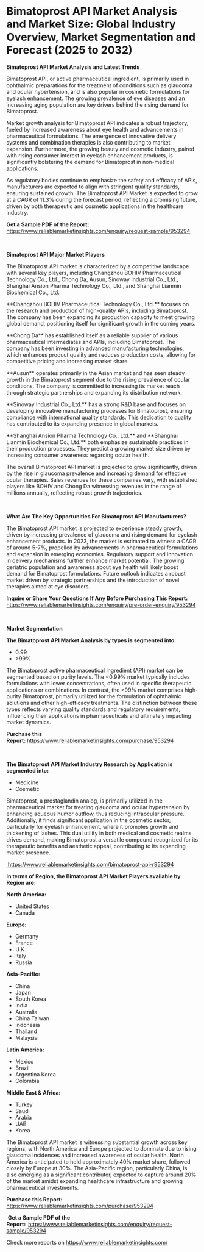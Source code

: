 <p><h1>Bimatoprost API Market Analysis and Market Size: Global Industry Overview, Market Segmentation and Forecast (2025 to 2032)</h1></p><p><strong>Bimatoprost API Market Analysis and Latest Trends</strong></p>
<p><p>Bimatoprost API, or active pharmaceutical ingredient, is primarily used in ophthalmic preparations for the treatment of conditions such as glaucoma and ocular hypertension, and is also popular in cosmetic formulations for eyelash enhancement. The growing prevalence of eye diseases and an increasing aging population are key drivers behind the rising demand for Bimatoprost.</p><p>Market growth analysis for Bimatoprost API indicates a robust trajectory, fueled by increased awareness about eye health and advancements in pharmaceutical formulations. The emergence of innovative delivery systems and combination therapies is also contributing to market expansion. Furthermore, the growing beauty and cosmetic industry, paired with rising consumer interest in eyelash enhancement products, is significantly bolstering the demand for Bimatoprost in non-medical applications.</p><p>As regulatory bodies continue to emphasize the safety and efficacy of APIs, manufacturers are expected to align with stringent quality standards, ensuring sustained growth. The Bimatoprost API Market is expected to grow at a CAGR of 11.3% during the forecast period, reflecting a promising future, driven by both therapeutic and cosmetic applications in the healthcare industry.</p></p>
<p><strong>Get a Sample PDF of the Report:&nbsp;</strong> <a href="https://www.reliablemarketinsights.com/enquiry/request-sample/953294?utm_campaign=3258&utm_medium=2&utm_source=Github&utm_content=ia&utm_term=02042025&utm_id=bimatoprost-api">https://www.reliablemarketinsights.com/enquiry/request-sample/953294</a></p>
<p>&nbsp;</p>
<p><strong>Bimatoprost API Major Market Players</strong></p>
<p><p>The Bimatoprost API market is characterized by a competitive landscape with several key players, including Changzhou BOHIV Pharmaceutical Technology Co., Ltd., Chong Da, Ausun, Sinoway Industrial Co., Ltd., Shanghai Ansion Pharma Technology Co., Ltd., and Shanghai Lianmin Biochemical Co., Ltd. </p><p>**Changzhou BOHIV Pharmaceutical Technology Co., Ltd.** focuses on the research and production of high-quality APIs, including Bimatoprost. The company has been expanding its production capacity to meet growing global demand, positioning itself for significant growth in the coming years. </p><p>**Chong Da** has established itself as a reliable supplier of various pharmaceutical intermediates and APIs, including Bimatoprost. The company has been investing in advanced manufacturing technologies, which enhances product quality and reduces production costs, allowing for competitive pricing and increasing market share.</p><p>**Ausun** operates primarily in the Asian market and has seen steady growth in the Bimatoprost segment due to the rising prevalence of ocular conditions. The company is committed to increasing its market reach through strategic partnerships and expanding its distribution network.</p><p>**Sinoway Industrial Co., Ltd.** has a strong R&D base and focuses on developing innovative manufacturing processes for Bimatoprost, ensuring compliance with international quality standards. This dedication to quality has contributed to its expanding presence in global markets.</p><p>**Shanghai Ansion Pharma Technology Co., Ltd.** and **Shanghai Lianmin Biochemical Co., Ltd.** both emphasize sustainable practices in their production processes. They predict a growing market size driven by increasing consumer awareness regarding ocular health.</p><p>The overall Bimatoprost API market is projected to grow significantly, driven by the rise in glaucoma prevalence and increasing demand for effective ocular therapies. Sales revenues for these companies vary, with established players like BOHIV and Chong Da witnessing revenues in the range of millions annually, reflecting robust growth trajectories.</p></p>
<p>&nbsp;</p>
<p><strong>What Are The Key Opportunities For Bimatoprost API Manufacturers?</strong></p>
<p><p>The Bimatoprost API market is projected to experience steady growth, driven by increasing prevalence of glaucoma and rising demand for eyelash enhancement products. In 2023, the market is estimated to witness a CAGR of around 5-7%, propelled by advancements in pharmaceutical formulations and expansion in emerging economies. Regulatory support and innovation in delivery mechanisms further enhance market potential. The growing geriatric population and awareness about eye health will likely boost demand for Bimatoprost formulations. Future outlook indicates a robust market driven by strategic partnerships and the introduction of novel therapies aimed at eye disorders.</p></p>
<p><strong>Inquire or Share Your Questions If Any Before Purchasing This Report:</strong> <a href="https://www.reliablemarketinsights.com/enquiry/pre-order-enquiry/953294?utm_campaign=3258&utm_medium=2&utm_source=Github&utm_content=ia&utm_term=02042025&utm_id=bimatoprost-api">https://www.reliablemarketinsights.com/enquiry/pre-order-enquiry/953294</a></p>
<p>&nbsp;</p>
<p><strong>Market Segmentation</strong></p>
<p><strong>The Bimatoprost API Market Analysis by types is segmented into:</strong></p>
<p><ul><li>0.99</li><li>>99%</li></ul></p>
<p><p>The Bimatoprost active pharmaceutical ingredient (API) market can be segmented based on purity levels. The <0.99% market typically includes formulations with lower concentrations, often used in specific therapeutic applications or combinations. In contrast, the >99% market comprises high-purity Bimatoprost, primarily utilized for the formulation of ophthalmic solutions and other high-efficacy treatments. The distinction between these types reflects varying quality standards and regulatory requirements, influencing their applications in pharmaceuticals and ultimately impacting market dynamics.</p></p>
<p><strong>Purchase this Report:&nbsp;</strong><a href="https://www.reliablemarketinsights.com/purchase/953294?utm_campaign=3258&utm_medium=2&utm_source=Github&utm_content=ia&utm_term=02042025&utm_id=bimatoprost-api">https://www.reliablemarketinsights.com/purchase/953294</a></p>
<p>&nbsp;</p>
<p><strong>The Bimatoprost API Market Industry Research by Application is segmented into:</strong></p>
<p><ul><li>Medicine</li><li>Cosmetic</li></ul></p>
<p><p>Bimatoprost, a prostaglandin analog, is primarily utilized in the pharmaceutical market for treating glaucoma and ocular hypertension by enhancing aqueous humor outflow, thus reducing intraocular pressure. Additionally, it finds significant application in the cosmetic sector, particularly for eyelash enhancement, where it promotes growth and thickening of lashes. This dual utility in both medical and cosmetic realms drives demand, making Bimatoprost a versatile compound recognized for its therapeutic benefits and aesthetic appeal, contributing to its expanding market presence.</p></p>
<p><a href="https://www.reliablemarketinsights.com/bimatoprost-api-r953294?utm_campaign=3258&utm_medium=2&utm_source=Github&utm_content=ia&utm_term=02042025&utm_id=bimatoprost-api">&nbsp;https://www.reliablemarketinsights.com/bimatoprost-api-r953294</a></p>
<p><strong>In terms of Region, the Bimatoprost API Market Players available by Region are:</strong></p>
<p>
    <p> <strong> North America: </strong>
        <ul>
            <li>United States</li>
            <li>Canada</li>
        </ul>
        </p> 
    <p> <strong> Europe: </strong>
        <ul>
            <li>Germany</li>
            <li>France</li>
            <li>U.K.</li>
            <li>Italy</li>
            <li>Russia</li>
        </ul>
        </p> 
    <p> <strong> Asia-Pacific: </strong>
        <ul>
            <li>China</li>
            <li>Japan</li>
            <li>South Korea</li>
            <li>India</li>
            <li>Australia</li>
            <li>China Taiwan</li>
            <li>Indonesia</li>
            <li>Thailand</li>
            <li>Malaysia</li>
        </ul>
        </p> 
    <p> <strong> Latin America: </strong>
        <ul>
            <li>Mexico</li>
            <li>Brazil</li>
            <li>Argentina Korea</li>
            <li>Colombia</li>
        </ul>
        </p> 
    <p> <strong> Middle East & Africa: </strong>
        <ul>
            <li>Turkey</li>
            <li>Saudi</li>
            <li>Arabia</li>
            <li>UAE</li>
            <li>Korea</li>
        </ul>
    </p>
    </p>
<p><p>The Bimatoprost API market is witnessing substantial growth across key regions, with North America and Europe projected to dominate due to rising glaucoma incidences and increased awareness of ocular health. North America is anticipated to hold approximately 40% market share, followed closely by Europe at 30%. The Asia-Pacific region, particularly China, is also emerging as a significant contributor, expected to capture around 20% of the market amidst expanding healthcare infrastructure and growing pharmaceutical investments.</p></p>
<p><strong>Purchase this Report: </strong><a href="https://www.reliablemarketinsights.com/purchase/953294?utm_campaign=3258&utm_medium=2&utm_source=Github&utm_content=ia&utm_term=02042025&utm_id=bimatoprost-api">https://www.reliablemarketinsights.com/purchase/953294</a></p>
<p>&nbsp;<strong>Get a Sample PDF of the Report:&nbsp;&nbsp;</strong><a href="https://www.reliablemarketinsights.com/enquiry/request-sample/953294?utm_campaign=3258&utm_medium=2&utm_source=Github&utm_content=ia&utm_term=02042025&utm_id=bimatoprost-api">https://www.reliablemarketinsights.com/enquiry/request-sample/953294</a></p>
<p><strong></strong></p>
<p>Check more reports on <a href="https://www.reliablemarketinsights.com/?utm_campaign=3258&utm_medium=2&utm_source=Github&utm_content=ia&utm_term=02042025&utm_id=bimatoprost-api">https://www.reliablemarketinsights.com/</a></p>
